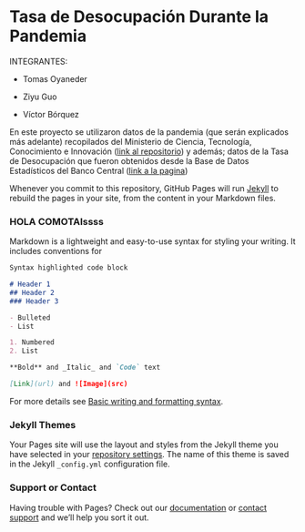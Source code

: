 # Tasa de Desocupación Durante la Pandemia

INTEGRANTES:

- Tomas Oyaneder

- Ziyu Guo

- Víctor Bórquez

En este proyecto se utilizaron datos de la pandemia (que serán explicados más adelante) recopilados del Ministerio de Ciencia, Tecnología, Conocimiento e Innovación ([link al repositorio](https://github.com/MinCiencia/Datos-COVID19/)) y además; datos de la Tasa de Desocupación que fueron obtenidos desde la Base de Datos Estadísticos del Banco Central ([link a la pagina](https://si3.bcentral.cl/Siete/ES/Siete/Cuadro/CAP_EMP_REM_DEM/MN_EMP_REM_DEM13/ED_TDNRM2))

Whenever you commit to this repository, GitHub Pages will run [Jekyll](https://jekyllrb.com/) to rebuild the pages in your site, from the content in your Markdown files.

### HOLA COMOTAIssss

Markdown is a lightweight and easy-to-use syntax for styling your writing. It includes conventions for

```markdown
Syntax highlighted code block

# Header 1
## Header 2
### Header 3

- Bulleted
- List

1. Numbered
2. List

**Bold** and _Italic_ and `Code` text

[Link](url) and ![Image](src)
```

For more details see [Basic writing and formatting syntax](https://docs.github.com/en/github/writing-on-github/getting-started-with-writing-and-formatting-on-github/basic-writing-and-formatting-syntax).

### Jekyll Themes

Your Pages site will use the layout and styles from the Jekyll theme you have selected in your [repository settings](https://github.com/v1toco/pagina-proyecto/settings/pages). The name of this theme is saved in the Jekyll `_config.yml` configuration file.

### Support or Contact

Having trouble with Pages? Check out our [documentation](https://docs.github.com/categories/github-pages-basics/) or [contact support](https://support.github.com/contact) and we’ll help you sort it out.
